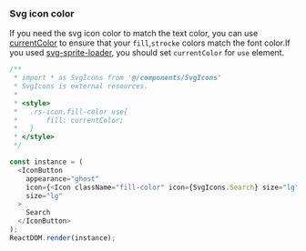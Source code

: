 ### Svg icon color

If you need the svg icon color to match the text color, you can use [currentColor](https://caniuse.com/#search=currentColor) to ensure that your `fill`,`strocke` colors match the font color.If you used [svg-sprite-loader](https://github.com/kisenka/svg-sprite-loader), you should set `currentColor` for `use` element.

<!--start-code-->

```js
/**
 * import * as SvgIcons from '@/components/SvgIcons'
 * SvgIcons is external resources.
 *
 * <style>
 *   .rs-icon.fill-color use{
 *       fill: currentColor;
 *   }
 * </style>
 */

const instance = (
  <IconButton
    appearance="ghost"
    icon={<Icon className="fill-color" icon={SvgIcons.Search} size="lg" />}
    size="lg"
  >
    Search
  </IconButton>
);
ReactDOM.render(instance);
```

<!--end-code-->
